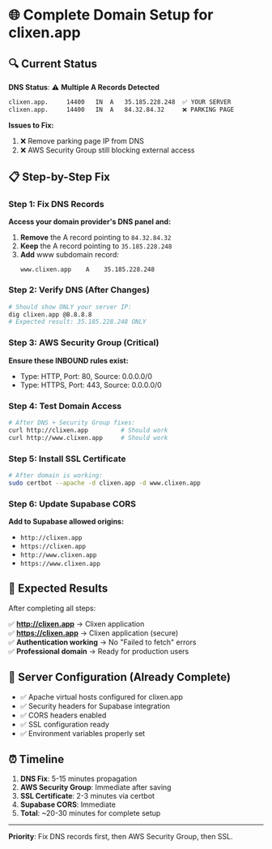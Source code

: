 # 🌐 Complete Domain Setup for clixen.app

## 🔍 **Current Status**

**DNS Status**: ⚠️ **Multiple A Records Detected**
```bash
clixen.app.     14400   IN  A   35.185.228.248  ✅ YOUR SERVER
clixen.app.     14400   IN  A   84.32.84.32     ❌ PARKING PAGE
```

**Issues to Fix:**
1. ❌ Remove parking page IP from DNS
2. ❌ AWS Security Group still blocking external access

## 📋 **Step-by-Step Fix**

### **Step 1: Fix DNS Records**
**Access your domain provider's DNS panel and:**

1. **Remove** the A record pointing to `84.32.84.32`
2. **Keep** the A record pointing to `35.185.228.248`
3. **Add** www subdomain record:
   ```dns
   www.clixen.app    A    35.185.228.248
   ```

### **Step 2: Verify DNS (After Changes)**
```bash
# Should show ONLY your server IP:
dig clixen.app @8.8.8.8
# Expected result: 35.185.228.248 ONLY
```

### **Step 3: AWS Security Group (Critical)**
**Ensure these INBOUND rules exist:**
- Type: HTTP, Port: 80, Source: 0.0.0.0/0
- Type: HTTPS, Port: 443, Source: 0.0.0.0/0

### **Step 4: Test Domain Access**
```bash
# After DNS + Security Group fixes:
curl http://clixen.app         # Should work
curl http://www.clixen.app     # Should work
```

### **Step 5: Install SSL Certificate**
```bash
# After domain is working:
sudo certbot --apache -d clixen.app -d www.clixen.app
```

### **Step 6: Update Supabase CORS**
**Add to Supabase allowed origins:**
- `http://clixen.app`
- `https://clixen.app`
- `http://www.clixen.app`
- `https://www.clixen.app`

## 🎯 **Expected Results**

After completing all steps:

✅ **http://clixen.app** → Clixen application  
✅ **https://clixen.app** → Clixen application (secure)  
✅ **Authentication working** → No "Failed to fetch" errors  
✅ **Professional domain** → Ready for production users  

## 🔧 **Server Configuration (Already Complete)**

- ✅ Apache virtual hosts configured for clixen.app
- ✅ Security headers for Supabase integration  
- ✅ CORS headers enabled
- ✅ SSL configuration ready
- ✅ Environment variables properly set

## ⏰ **Timeline**

1. **DNS Fix**: 5-15 minutes propagation
2. **AWS Security Group**: Immediate after saving
3. **SSL Certificate**: 2-3 minutes via certbot
4. **Supabase CORS**: Immediate
5. **Total**: ~20-30 minutes for complete setup

---

**Priority**: Fix DNS records first, then AWS Security Group, then SSL.